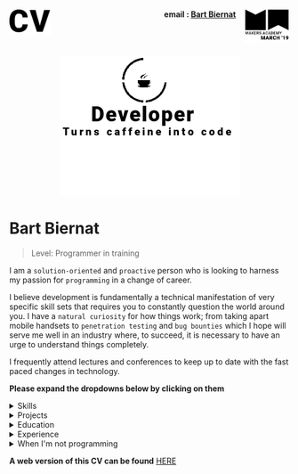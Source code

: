 
<h1><a name="cv"><img align="left" src="./Images/cv.png" height="45"/></a><a href="https://makers.tech/"><img align="right" src="./Images/makers.png" width="80"/></a></h1>
<h4 align="right">email&nbsp;:&nbsp;<a href="mailto:biernat.bart@gmail.com">Bart Biernat</a>&nbsp;&nbsp;&nbsp;&nbsp;&nbsp;</h4>
<br><br>
<p align="center" ><a name="journey"><img src="./Images/logo.png"/></a></p>


# Bart Biernat
> Level: Programmer in training

I am a `solution-oriented` and `proactive` person who is looking to harness my passion for `programming` in a change of career.

I believe development is fundamentally a technical manifestation of very specific skill sets that requires you to constantly question the world around you. I have a `natural curiosity` for how things work; from taking apart mobile handsets to `penetration testing` and `bug bounties` which I hope will serve me well in an industry where, to succeed, it is necessary to have an urge to understand things completely.

I frequently attend lectures and conferences to keep up to date with the fast paced changes in technology.

**Please expand the dropdowns below by clicking on them**

<details><summary>Skills</summary>
<p>

## Skills

| **Github** | **Ruby** | **Javascript** |
| :---: | :---: | :---: |
| ![Progress](http://progressed.io/bar/80?title=Skill%20level) | ![Progress](http://progressed.io/bar/65?title=Skill%20level) | ![Progress](http://progressed.io/bar/45?title=Skill%20level) |
| A platform used to store code and <br>colaborate interactively with a team. | Ruby is an interpreted, high-level, general-purpose<br> programming language. | JavaScript often abbreviated as JS, <br>is a high-level, interpreted programming <br>language that conforms to the <br>ECMAScript specification. |
| Git command line,<br>Markdown,<br>Repo collaboration,<br>Merge conflicts,<br>Work flows (branching) | Gems,<br>Rails,<br>Sinatra,<br>Rspec,<br>Capybara<br> | Vanilla,<br>React.js,<br>jquery,<br>Node.js |

#### Ruby

Descriptive paragraph of how capable you are at this skill and, if relevant, how it has developed.

- Experience
- Achievements
- Evidence

#### Another Skill

Descriptive paragraph of how capable you are at this skill and, if relevant, how it has developed.

- I achieved A during my work at B (job, or otherwise)
- I contributed to the growth of X while doing Y (job, or otherwise)
- I built this, made this, broke this, fixed this, etc.
- A link to some on-line evidence (blogs, videos, articles, etc.)

</p>
</details>

<details><summary>Projects</summary>
<p>

## Projects

| Link | Summary | Technologies used | Status |
| :---: | :---: | :---: | :---: |
| [10monkeys](https://github.com/fo0s/10monkeys) | My interpretation of the [Infinite monkey theorem](https://en.wikipedia.org/wiki/Infinite_monkey_theorem). A user loads in a set of words (poem, book, novel, series of books). The application then starts it's cycle by randomly generating a string of letters for possible websites. If a hit is found, all the words are scraped off the site and compared to the inputed list. The cycle continues until every word has been fulfilled. | **Hardware:** [Raspberry pi](https://www.raspberrypi.org/) <br><br> **Software:** Ruby, Google API (database), Sinatra | WIP |
| [Acebook :: Roku](https://github.com/fo0s/acebook-roku) | A team project aimed to make a Facebook clone. We wanted to give it a MySpace feel with Facebook's functionality. | Rails, CSS, AWS Elastic Beanstalk | WIP |\\\s

</p>
</details>

<details><summary>Education</summary>
<p>

## Education

### Makers Academy (February 2018 - Present)

- Curious and passionate about code. [PROVIDE EVIDENCE]
- Fast, independent learner [PROVIDE EVIDENCE]
- Great collaborator [PROVIDE EVIDENCE]

- OOP, TDD, MVC, DDD
- Agile/XP
- Ruby, Rails, JavaScript
- RSpec, Jasmine


#### edX - Online University level courses (2017 - 2018)

> The Massachusetts Institute of Technology and Harvard University created edX
> in May 2012. edX is a massive open online course (MOOC) provider. It hosts
> online university-level courses in a wide range of disciplines to a
> worldwide student body.

##### MIT - Introduction to Computer Science and Programming using Python
- Simple `algorithms`, `testing` and `debugging`
- Introduction to algorithmic complexity
- `Data structures`

##### RIT - Cyber Security Risk Management
- Information security risk management framework and methodologies
- Identifying and modelling information `security` risks
- Qualitative and quantitative risk assessment methods
- Articulating information security risks as business consequences

##### RIT - Cyber Security Fundamentals
- `Network` and system administration fundamentals
- Information assurance fundamentals such as confidentiality,
  integrity and availability, etc.
- Basic `cryptography` concepts

##### RIT - Network Security
- Examined the various areas of `network security` including
  intrusion detection, evidence collection and defence against
  cyber attacks
- Examined the resources available to both intruders and data
  network administrators to see their effects.

##### RIT - Cyber Security Capstone
- A platform designed to practice and implement lessons learnt
  in the previous Cyber Security courses.

### Udemy - Online courses (2017 - 2018)
> Udemy.com is an online learning platform. It is aimed at professional adults.
> No Udemy courses are currently credentialed for college credit;
> students take courses largely as a means of improving job-related skills.

##### Blockchain Essentials
- Bitcoin concept, Blockchain concept, Mining, Keys,
  Transactions, Cryptography, Digital Signature, Hashing and Encoding

##### The complete ruby on rails developer course
- A full introduction to `Ruby` followed by `Ruby on Rails`

##### The complete javascript course
- `Javascript` fundamentals from `ES5` to `ES7`. Touching on `CSS` and `HTML`

</p>
</details>

<details><summary>Experience</summary>
<p>

## Experience

**Company Name** (start_date to end_date)    
*Your job title*  
**Company Name** (start_date to end_date)   
*Your job title*  

</p>
</details>

<details><summary>When I'm not programming</summary>
<p>

## When I'm not programming

I have a fascination with all things fermentation. A plethora of bubbling jars
in my kitchen eventually turn into breads, pickles or wines. When I’m not
playing food scientist or in front on the computer, I’m out running,
skateboarding, climbing or taking something apart to see how it works.

</p>
</details>

**A web version of this CV can be found** [HERE](https://fo0s.github.io/)